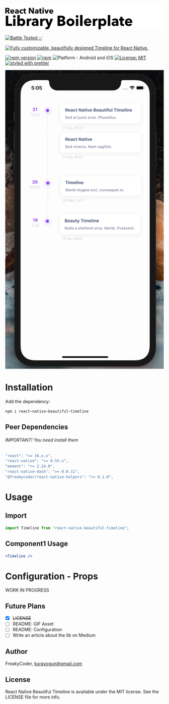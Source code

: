 <img alt="React Native Beautiful Timeline" src="assets/logo.png" width="1050"/>

[![Battle Tested ✅](https://img.shields.io/badge/-Battle--Tested%20%E2%9C%85-03666e?style=for-the-badge)](https://github.com/WrathChaos/react-native-beautiful-timeline)

[![Fully customizable, beautifully designed Timeline for React Native.](https://img.shields.io/badge/-Fully%20customizable%2C%20beautifully%20designed%20Timeline%20for%20React%20Native.-lightgrey?style=for-the-badge)](https://github.com/WrathChaos/react-native-beautiful-timeline)

[![npm version](https://img.shields.io/npm/v/react-native-beautiful-timeline.svg?style=for-the-badge)](https://www.npmjs.com/package/react-native-beautiful-timeline)
[![npm](https://img.shields.io/npm/dt/react-native-beautiful-timeline.svg?style=for-the-badge)](https://www.npmjs.com/package/react-native-beautiful-timeline)
![Platform - Android and iOS](https://img.shields.io/badge/platform-Android%20%7C%20iOS-blue.svg?style=for-the-badge)
[![License: MIT](https://img.shields.io/badge/License-MIT-green.svg?style=for-the-badge)](https://opensource.org/licenses/MIT)
[![styled with prettier](https://img.shields.io/badge/styled_with-prettier-ff69b4.svg?style=for-the-badge)](https://github.com/prettier/prettier)

<p align="center">
  <img alt="React Native Beautiful Timeline"
        src="assets/Screenshots/example.png" />
</p>

# Installation

Add the dependency:

```ruby
npm i react-native-beautiful-timeline
```

## Peer Dependencies

###### IMPORTANT! You need install them

```js
"react": ">= 16.x.x",
"react-native": ">= 0.55.x",
"moment": ">= 2.24.0",
"react-native-dash": ">= 0.0.11",
"@freakycoder/react-native-helpers": ">= 0.1.0",
```

# Usage

## Import

```js
import Timeline from "react-native-beautiful-timeline";
```

## Component1 Usage

```jsx
<Timeline />
```

# Configuration - Props

WORK IN PROGRESS

<!-- | Property |  Type   | Default | Description                                             |
| -------- | :-----: | :-----: | ------------------------------------------------------- |
| outline  | boolean |  true   | make the button outline                                 |
| solid    | boolean |  false  | make the button with a solid background and a shadow    |
| gradient | boolean |  false  | make the button with a gradient background and a shadow |
| width    | number  |   150   | change the button's width                               | -->

## Future Plans

- [x] ~~LICENSE~~
- [ ] README: GIF Asset
- [ ] README: Configuration
- [ ] Write an article about the lib on Medium

## Author

FreakyCoder, kurayogun@gmail.com

## License

React Native Beautiful Timeline is available under the MIT license. See the LICENSE file for more info.
